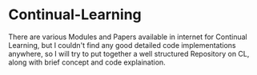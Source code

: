 # Continual-Learning
There are various Modules and Papers available in internet for Continual Learning, but I couldn't find any good detailed code implementations anywhere, so I will try to put together a well structured Repository on CL, along with brief concept and code explaination.
